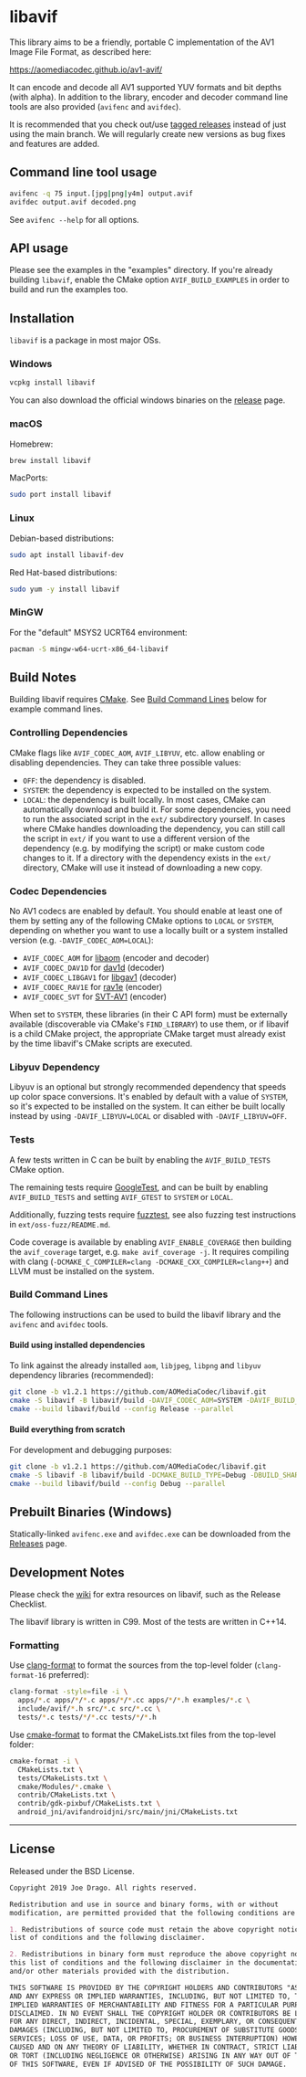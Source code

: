 # libavif

This library aims to be a friendly, portable C implementation of the AV1 Image
File Format, as described here:

<https://aomediacodec.github.io/av1-avif/>

It can encode and decode all AV1 supported YUV formats and bit depths (with
alpha). In addition to the library, encoder and decoder command line tools are
also provided (`avifenc` and `avifdec`).

It is recommended that you check out/use
[tagged releases](https://github.com/AOMediaCodec/libavif/releases) instead of
just using the main branch. We will regularly create new versions as bug fixes
and features are added.

## Command line tool usage

```sh
avifenc -q 75 input.[jpg|png|y4m] output.avif
avifdec output.avif decoded.png
```

See `avifenc --help` for all options.

## API usage

Please see the examples in the "examples" directory. If you're already building
`libavif`, enable the CMake option `AVIF_BUILD_EXAMPLES` in order to build and
run the examples too.

## Installation

`libavif` is a package in most major OSs.

### Windows

```sh
vcpkg install libavif
```
You can also download the official windows binaries on the
[release](https://github.com/AOMediaCodec/libavif/releases) page.

### macOS

Homebrew:
```sh
brew install libavif
```
MacPorts:
```sh
sudo port install libavif
```

### Linux

Debian-based distributions:
```sh
sudo apt install libavif-dev
```
Red Hat-based distributions:
```sh
sudo yum -y install libavif
```

### MinGW

For the "default" MSYS2 UCRT64 environment:
```sh
pacman -S mingw-w64-ucrt-x86_64-libavif
```

## Build Notes

Building libavif requires [CMake](https://cmake.org/).
See [Build Command Lines](#build-command-lines) below for example command lines.

### Controlling Dependencies

CMake flags like `AVIF_CODEC_AOM`, `AVIF_LIBYUV`, etc. allow enabling or
disabling dependencies. They can take three possible values:
* `OFF`: the dependency is disabled.
* `SYSTEM`: the dependency is expected to be installed on the system.
* `LOCAL`: the dependency is built locally. In most cases, CMake can
  automatically download and build it. For some dependencies, you need to run the
  associated script in the `ext/` subdirectory yourself. In cases where
  CMake handles downloading the dependency, you can still call the script in
  `ext/` if you want to use a different version of the dependency (e.g. by
  modifying the script) or make custom code changes to it.
  If a directory with the dependency exists in the `ext/` directory, CMake will
  use it instead of downloading a new copy.

### Codec Dependencies

No AV1 codecs are enabled by default. You should enable at least one of them by
setting any of the following CMake options to `LOCAL` or `SYSTEM`, depending on
whether you want to use a locally built or a system installed version
(e.g. `-DAVIF_CODEC_AOM=LOCAL`):

* `AVIF_CODEC_AOM` for [libaom](https://aomedia.googlesource.com/aom/) (encoder
  and decoder)
* `AVIF_CODEC_DAV1D` for [dav1d](https://code.videolan.org/videolan/dav1d)
  (decoder)
* `AVIF_CODEC_LIBGAV1` for
  [libgav1](https://chromium.googlesource.com/codecs/libgav1/) (decoder)
* `AVIF_CODEC_RAV1E` for [rav1e](https://github.com/xiph/rav1e) (encoder)
* `AVIF_CODEC_SVT` for [SVT-AV1](https://gitlab.com/AOMediaCodec/SVT-AV1)
  (encoder)

When set to `SYSTEM`, these libraries (in their C API form) must be externally
available (discoverable via CMake's `FIND_LIBRARY`) to use them, or if libavif
is a child CMake project, the appropriate CMake target must already exist
by the time libavif's CMake scripts are executed.

### Libyuv Dependency

Libyuv is an optional but strongly recommended dependency that speeds up
color space conversions. It's enabled by default with a value of `SYSTEM`,
so it's expected to be installed on the system. It can either be built
locally instead by using `-DAVIF_LIBYUV=LOCAL` or disabled with
`-DAVIF_LIBYUV=OFF`.

### Tests

A few tests written in C can be built by enabling the `AVIF_BUILD_TESTS` CMake
option.

The remaining tests require [GoogleTest](https://github.com/google/googletest),
and can be built by enabling `AVIF_BUILD_TESTS` and setting `AVIF_GTEST` to
`SYSTEM` or `LOCAL`.

Additionally, fuzzing tests require [fuzztest](https://github.com/google/fuzztest),
see also fuzzing test instructions in `ext/oss-fuzz/README.md`.

Code coverage is available by enabling `AVIF_ENABLE_COVERAGE` then building
the `avif_coverage` target, e.g. `make avif_coverage -j`. It requires
compiling with clang (`-DCMAKE_C_COMPILER=clang -DCMAKE_CXX_COMPILER=clang++`)
and LLVM must be installed on the system.

### Build Command Lines

The following instructions can be used to build the libavif library and the
`avifenc` and `avifdec` tools.

#### Build using installed dependencies

To link against the already installed `aom`, `libjpeg`, `libpng` and `libyuv` dependency
libraries (recommended):

```sh
git clone -b v1.2.1 https://github.com/AOMediaCodec/libavif.git
cmake -S libavif -B libavif/build -DAVIF_CODEC_AOM=SYSTEM -DAVIF_BUILD_APPS=ON
cmake --build libavif/build --config Release --parallel
```

#### Build everything from scratch

For development and debugging purposes:

```sh
git clone -b v1.2.1 https://github.com/AOMediaCodec/libavif.git
cmake -S libavif -B libavif/build -DCMAKE_BUILD_TYPE=Debug -DBUILD_SHARED_LIBS=OFF -DAVIF_CODEC_AOM=LOCAL -DAVIF_LIBYUV=LOCAL -DAVIF_LIBSHARPYUV=LOCAL -DAVIF_JPEG=LOCAL -DAVIF_ZLIBPNG=LOCAL -DAVIF_BUILD_APPS=ON
cmake --build libavif/build --config Debug --parallel
```

## Prebuilt Binaries (Windows)

Statically-linked `avifenc.exe` and `avifdec.exe` can be downloaded from the
[Releases](https://github.com/AOMediaCodec/libavif/releases) page.

## Development Notes

Please check the [wiki](https://github.com/AOMediaCodec/libavif/wiki) for extra
resources on libavif, such as the Release Checklist.

The libavif library is written in C99. Most of the tests are written in C++14.

### Formatting

Use [clang-format](https://clang.llvm.org/docs/ClangFormat.html) to format the
sources from the top-level folder (`clang-format-16` preferred):

```sh
clang-format -style=file -i \
  apps/*.c apps/*/*.c apps/*/*.cc apps/*/*.h examples/*.c \
  include/avif/*.h src/*.c src/*.cc \
  tests/*.c tests/*/*.cc tests/*/*.h
```

Use [cmake-format](https://github.com/cheshirekow/cmake_format) to format the
CMakeLists.txt files from the top-level folder:

```sh
cmake-format -i \
  CMakeLists.txt \
  tests/CMakeLists.txt \
  cmake/Modules/*.cmake \
  contrib/CMakeLists.txt \
  contrib/gdk-pixbuf/CMakeLists.txt \
  android_jni/avifandroidjni/src/main/jni/CMakeLists.txt
```

---

## License

Released under the BSD License.

```markdown
Copyright 2019 Joe Drago. All rights reserved.

Redistribution and use in source and binary forms, with or without
modification, are permitted provided that the following conditions are met:

1. Redistributions of source code must retain the above copyright notice, this
list of conditions and the following disclaimer.

2. Redistributions in binary form must reproduce the above copyright notice,
this list of conditions and the following disclaimer in the documentation
and/or other materials provided with the distribution.

THIS SOFTWARE IS PROVIDED BY THE COPYRIGHT HOLDERS AND CONTRIBUTORS "AS IS"
AND ANY EXPRESS OR IMPLIED WARRANTIES, INCLUDING, BUT NOT LIMITED TO, THE
IMPLIED WARRANTIES OF MERCHANTABILITY AND FITNESS FOR A PARTICULAR PURPOSE ARE
DISCLAIMED. IN NO EVENT SHALL THE COPYRIGHT HOLDER OR CONTRIBUTORS BE LIABLE
FOR ANY DIRECT, INDIRECT, INCIDENTAL, SPECIAL, EXEMPLARY, OR CONSEQUENTIAL
DAMAGES (INCLUDING, BUT NOT LIMITED TO, PROCUREMENT OF SUBSTITUTE GOODS OR
SERVICES; LOSS OF USE, DATA, OR PROFITS; OR BUSINESS INTERRUPTION) HOWEVER
CAUSED AND ON ANY THEORY OF LIABILITY, WHETHER IN CONTRACT, STRICT LIABILITY,
OR TORT (INCLUDING NEGLIGENCE OR OTHERWISE) ARISING IN ANY WAY OUT OF THE USE
OF THIS SOFTWARE, EVEN IF ADVISED OF THE POSSIBILITY OF SUCH DAMAGE.
```
